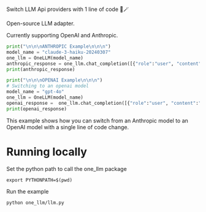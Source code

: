 Switch LLM Api providers with 1 line of code 🤖🪄

Open-source LLM adapter.

Currently supporting OpenAI and Anthropic.

```python
print("\n\n\nANTHROPIC Example\n\n\n")
model_name = "claude-3-haiku-20240307"
one_llm = OneLLM(model_name)
anthropic_response = one_llm.chat_completion([{"role":"user", "content":"Hello world"}], "Hello, how are you?")
print(anthropic_response)

print("\n\n\nOPENAI Example\n\n\n")
# Switching to an openai model
model_name = "gpt-4o"
one_llm = OneLLM(model_name)
openai_response =  one_llm.chat_completion([{"role":"user", "content":"Hello world"}], "Hello, how are you?")
print(openai_response)
```

This example shows how you can switch from an Anthropic model to an OpenAI model with a single line of code change.

# Running locally

Set the python path to call the one_llm package

`export PYTHONPATH=$(pwd)`

Run the example

`python one_llm/llm.py`